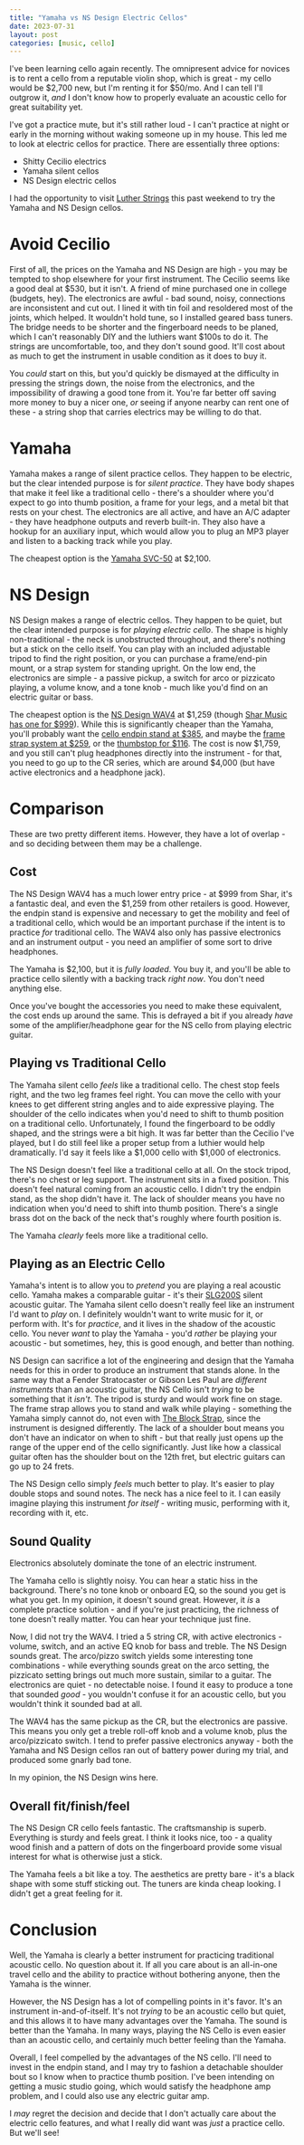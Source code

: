 ```yaml
---
title: "Yamaha vs NS Design Electric Cellos"
date: 2023-07-31
layout: post
categories: [music, cello]
---
```


I've been learning cello again recently.
The omnipresent advice for novices is to rent a cello from a reputable violin shop, which is great - my cello would be \$2,700 new, but I'm renting it for $50/mo.
And I can tell I'll outgrow it, *and* I don't know how to properly evaluate an acoustic cello for great suitability yet.

I've got a practice mute, but it's still rather loud - I can't practice at night or early in the morning without waking someone up in my house.
This led me to look at electric cellos for practice.
There are essentially three options:

- Shitty Cecilio electrics
- Yamaha silent cellos
- NS Design electric cellos

I had the opportunity to visit [Luther Strings](https://lutherstrings.com/) this past weekend to try the Yamaha and NS Design cellos.

# Avoid Cecilio 

First of all, the prices on the Yamaha and NS Design are high - you may be tempted to shop elsewhere for your first instrument.
The Cecilio seems like a good deal at $530, but it isn't.
A friend of mine purchased one in college (budgets, hey).
The electronics are awful - bad sound, noisy, connections are inconsistent and cut out.
I lined it with tin foil and resoldered most of the joints, which helped.
It wouldn't hold tune, so I installed geared bass tuners.
The bridge needs to be shorter and the fingerboard needs to be planed, which I can't reasonably DIY and the luthiers want $100s to do it.
The strings are uncomfortable, too, and they don't sound good.
It'll cost about as much to get the instrument in usable condition as it does to buy it.

You *could* start on this, but you'd quickly be dismayed at the difficulty in pressing the strings down, the noise from the electronics, and the impossibility of drawing a good tone from it.
You're far better off saving more money to buy a nicer one, *or* seeing if anyone nearby can rent one of these - a string shop that carries electrics may be willing to do that.

# Yamaha

Yamaha makes a range of silent practice cellos.
They happen to be electric, but the clear intended purpose is for *silent practice*.
They have body shapes that make it feel like a traditional cello - there's a shoulder where you'd expect to go into thumb position, a frame for your legs, and a metal bit that rests on your chest.
The electronics are all active, and have an A/C adapter - they have headphone outputs and reverb built-in.
They also have a hookup for an auxiliary input, which would allow you to plug an MP3 player and listen to a backing track while you play.

The cheapest option is the <a target="_blank" href="https://www.amazon.com/Yamaha-SVC50SK-Silent-Compact-Outfit/dp/B002PMKZ1K/ref=sr_1_3?keywords=yamaha+svc&amp;link_code=qs&amp;qid=1690815317&amp;sr=8-3&amp;ufe=app_do%253Aamzn1.fos.17f26c18-b61b-4ce9-8a28-de351f41cffb&_encoding=UTF8&tag=productionhas-20&linkCode=ur2&linkId=ed5a623248b1bf0138563cd0a3d8e457&camp=1789&creative=9325">Yamaha SVC-50</a> at $2,100.

# NS Design

NS Design makes a range of electric cellos.
They happen to be quiet, but the clear intended purpose is for *playing electric cello*.
The shape is highly non-traditional - the neck is unobstructed throughout, and there's nothing but a stick on the cello itself.
You can play with an included adjustable tripod to find the right position, or you can purchase a frame/end-pin mount, or a strap system for standing upright.
On the low end, the electronics are simple - a passive pickup, a switch for arco or pizzicato playing, a volume know, and a tone knob - much like you'd find on an electric guitar or bass.

The cheapest option is the <a target="_blank" href="https://www.amazon.com/NS-Design-WAV4-Electric-Cello/dp/B06XS3NH1Q/ref=sr_1_1?crid=2DJ6PD8NMC0U9&amp;keywords=ns+design+wav4+cello&amp;qid=1690816029&amp;sprefix=ns+design+wav4+cell%252Caps%252C112&amp;sr=8-1&amp;ufe=app_do%253Aamzn1.fos.765d4786-5719-48b9-b588-eab9385652d5&_encoding=UTF8&tag=productionhas-20&linkCode=ur2&linkId=9bb93546242bc26a3fc5d4e53d8ddaaa&camp=1789&creative=9325">NS Design WAV4</a> at $1,259 (though [Shar Music has one for $999](https://www.sharmusic.com/products/ns-design-wav-cello-black?_pos=2&_sid=6b29ba9cb&_ss=r)).
While this is significantly cheaper than the Yamaha, you'll probably want the [cello endpin stand at $385](https://thinkns.com/product/cello-end-pin-stand/), and maybe the [frame strap system at $259](https://thinkns.com/product/frame-strap-system/), or the [thumbstop for $116](https://thinkns.com/product/cello-thumbstop-neck-heel-rest/).
The cost is now $1,759, and you still can't plug headphones directly into the instrument - for that, you need to go up to the CR series, which are around $4,000 (but have active electronics and a headphone jack).

# Comparison

These are two pretty different items.
However, they have a lot of overlap - and so deciding between them may be a challenge.

## Cost

The NS Design WAV4 has a much lower entry price - at $999 from Shar, it's a fantastic deal, and even the $1,259 from other retailers is good.
However, the endpin stand is expensive and necessary to get the mobility and feel of a traditional cello, which would be an important purchase if the intent is to practice *for* traditional cello.
The WAV4 also only has passive electronics and an instrument output - you need an amplifier of some sort to drive headphones.

The Yamaha is $2,100, but it is *fully loaded*.
You buy it, and you'll be able to practice cello silently with a backing track *right now*.
You don't need anything else.

Once you've bought the accessories you need to make these equivalent, the cost ends up around the same.
This is defrayed a bit if you already *have* some of the amplifier/headphone gear for the NS cello from playing electric guitar.

## Playing vs Traditional Cello

The Yamaha silent cello *feels* like a traditional cello.
The chest stop feels right, and the two leg frames feel right.
You can move the cello with your knees to get different string angles and to aide expressive playing.
The shoulder of the cello indicates when you'd need to shift to thumb position on a traditional cello.
Unfortunately, I found the fingerboard to be oddly shaped, and the strings were a bit high.
It was far better than the Cecilio I've played, but I do still feel like a proper setup from a luthier would help dramatically.
I'd say it feels like a $1,000 cello with $1,000 of electronics.

The NS Design doesn't feel like a traditional cello at all.
On the stock tripod, there's no chest or leg support.
The instrument sits in a fixed position.
This doesn't feel natural coming from an acoustic cello.
I didn't try the endpin stand, as the shop didn't have it.
The lack of shoulder means you have no indication when you'd need to shift into thumb position.
There's a single brass dot on the back of the neck that's roughly where fourth position is.

The Yamaha *clearly* feels more like a traditional cello.

## Playing as an Electric Cello

Yamaha's intent is to allow you to *pretend* you are playing a real acoustic cello.
Yamaha makes a comparable guitar - it's their [SLG200S](https://amzn.to/3DzkWqG) silent acoustic guitar.
The Yamaha silent cello doesn't really feel like an instrument I'd want to *play* on.
I definitely wouldn't want to write music for it, or perform with.
It's for *practice*, and it lives in the shadow of the acoustic cello.
You never *want* to play the Yamaha - you'd *rather* be playing your acoustic - but sometimes, hey, this is good enough, and better than nothing.

NS Design can sacrifice a lot of the engineering and design that the Yamaha needs for this in order to produce an instrument that stands alone.
In the same way that a Fender Stratocaster or Gibson Les Paul are *different instruments* than an acoustic guitar, the NS Cello isn't *trying* to be something that it *isn't*.
The tripod is sturdy and would work fine on stage.
The frame strap allows you to stand and walk while playing - something the Yamaha simply cannot do, not even with [The Block Strap](https://www.cellostrap.com/), since the instrument is designed differently.
The lack of a shoulder bout means you don't have an indicator on when to shift - but that really just opens up the range of the upper end of the cello significantly.
Just like how a classical guitar often has the shoulder bout on the 12th fret, but electric guitars can go up to 24 frets.

The NS Design cello simply *feels* much better to play.
It's easier to play double stops and sound notes.
The neck has a nice feel to it.
I can easily imagine playing this instrument *for itself* - writing music, performing with it, recording with it, etc.

## Sound Quality

Electronics absolutely dominate the tone of an electric instrument.

The Yamaha cello is slightly noisy.
You can hear a static hiss in the background.
There's no tone knob or onboard EQ, so the sound you get is what you get.
In my opinion, it doesn't sound great.
However, it *is* a complete practice solution - and if you're just practicing, the richness of tone doesn't really matter.
You can hear your technique just fine.

Now, I did not try the WAV4.
I tried a 5 string CR, with active electronics - volume, switch, and an active EQ knob for bass and treble.
The NS Design sounds great.
The arco/pizzo switch yields some interesting tone combinations - while everything sounds great on the arco setting, the pizzicato setting brings out much more sustain, similar to a guitar.
The electronics are quiet - no detectable noise.
I found it easy to produce a tone that sounded *good* - you wouldn't confuse it for an acoustic cello, but you wouldn't think it sounded bad at all.

The WAV4 has the same pickup as the CR, but the electronics are passive.
This means you only get a treble roll-off knob and a volume knob, plus the arco/pizzicato switch.
I tend to prefer passive electronics anyway - both the Yamaha and NS Design cellos ran out of battery power during my trial, and produced some gnarly bad tone.

In my opinion, the NS Design wins here.

## Overall fit/finish/feel

The NS Design CR cello feels fantastic.
The craftsmanship is superb.
Everything is sturdy and feels great.
I think it looks nice, too - a quality wood finish and a pattern of dots on the fingerboard provide some visual interest for what is otherwise just a stick.

The Yamaha feels a bit like a toy.
The aesthetics are pretty bare - it's a black shape with some stuff sticking out.
The tuners are kinda cheap looking.
I didn't get a great feeling for it.

# Conclusion

Well, the Yamaha is clearly a better instrument for practicing traditional acoustic cello.
No question about it.
If all you care about is an all-in-one travel cello and the ability to practice without bothering anyone, then the Yamaha is the winner.

However, the NS Design has a lot of compelling points in it's favor.
It's an instrument in-and-of-itself.
It's not *trying* to be an acoustic cello but quiet, and this allows it to have many advantages over the Yamaha.
The sound is better than the Yamaha.
In many ways, playing the NS Cello is even easier than an acoustic cello, and certainly much better feeling than the Yamaha.

Overall, I feel compelled by the advantages of the NS cello.
I'll need to invest in the endpin stand, and I may try to fashion a detachable shoulder bout so I know when to practice thumb position.
I've been intending on getting a music studio going, which would satisfy the headphone amp problem, and I could also use any electric guitar amp.

I *may* regret the decision and decide that I don't actually care about the electric cello features, and what I really did want was *just* a practice cello.
But we'll see!
